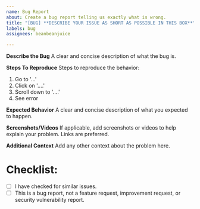 ```yaml
---
name: Bug Report
about: Create a bug report telling us exactly what is wrong.
title: "[BUG] **DESCRIBE YOUR ISSUE AS SHORT AS POSSIBLE IN THIS BOX**"
labels: bug
assignees: beanbeanjuice

---
```


**__Describe the Bug__**
A clear and concise description of what the bug is.

**__Steps To Reproduce__**
Steps to reproduce the behavior:
1. Go to '...'
2. Click on '....'
3. Scroll down to '....'
4. See error

**__Expected Behavior__**
A clear and concise description of what you expected to happen.

**__Screenshots/Videos__**
If applicable, add screenshots or videos to help explain your problem. Links are preferred.

**__Additional Context__**
Add any other context about the problem here.

# Checklist:

- [ ] I have checked for similar issues.
- [ ] This is a bug report, not a feature request, improvement request, or security vulnerability report.
